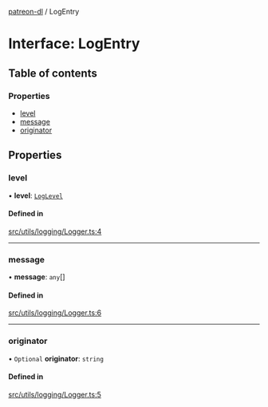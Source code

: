[patreon-dl](../README.md) / LogEntry

# Interface: LogEntry

## Table of contents

### Properties

- [level](LogEntry.md#level)
- [message](LogEntry.md#message)
- [originator](LogEntry.md#originator)

## Properties

### level

• **level**: [`LogLevel`](../README.md#loglevel)

#### Defined in

[src/utils/logging/Logger.ts:4](https://github.com/patrickkfkan/patreon-dl/blob/d381b32/src/utils/logging/Logger.ts#L4)

___

### message

• **message**: `any`[]

#### Defined in

[src/utils/logging/Logger.ts:6](https://github.com/patrickkfkan/patreon-dl/blob/d381b32/src/utils/logging/Logger.ts#L6)

___

### originator

• `Optional` **originator**: `string`

#### Defined in

[src/utils/logging/Logger.ts:5](https://github.com/patrickkfkan/patreon-dl/blob/d381b32/src/utils/logging/Logger.ts#L5)
